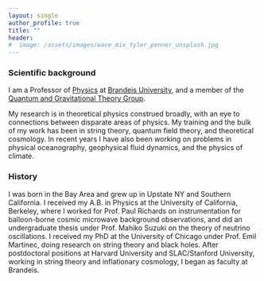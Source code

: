 ```yaml
---
layout: single
author_profile: true
title: ""
header:
#  image: /assets/images/wave_mix_tyler_penner_unsplash.jpg
---
```




### Scientific background
I am a Professor of [Physics](https://www.brandeis.edu/physics/index.html) at [Brandeis University](https://www.brandeis.edu/), and a member of the [Quantum and Gravitational Theory Group](https://www.brandeis.edu/physics/research/high-energy-gravitational-theory.html). 

My research is in theoretical physics construed broadly, with an eye to connections between disparate areas of physics. My training and the bulk of my work has been in string theory, quantum field theory, and theoretical cosmology. In recent years I have also been working on problems in physical oceanography, geophysical fluid dynamics, and the physics of climate.

### History
I was born in the Bay Area and grew up in Upstate NY and Southern California. I received my A.B. in Physics at the University of 
California, Berkeley, where I worked for Prof. Paul Richards on instrumentation for balloon-borne cosmic microwave background observations, and did an undergraduate thesis under Prof. Mahiko Suzuki on the theory of neutrino 
oscillations. I received my PhD at the University of Chicago under Prof. Emil Martinec, doing research on string theory and black holes. After postdoctoral 
positions at Harvard University and SLAC/Stanford University, working in string theory and
inflationary cosmology, I began as faculty at Brandeis.
